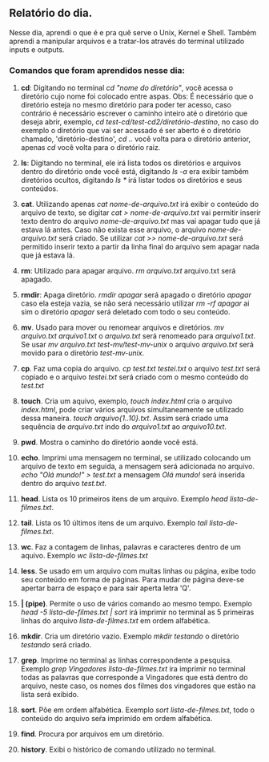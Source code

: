 ## Relatório do dia.

Nesse dia, aprendi o que é e pra quê serve o Unix, Kernel e Shell. Também aprendi a manipular arquivos
e a tratar-los através do terminal utilizado inputs e outputs.

### Comandos que foram aprendidos nesse dia:

1. **cd**: Digitando no terminal _cd "nome do diretório"_, você acessa o diretório cujo nome foi colocado entre aspas. 
Obs: É necessário que o diretório esteja no mesmo diretório para poder ter acesso, caso contrário é necessário escrever o caminho inteiro até o diretório que deseja abrir, exemplo, _cd test-cd/test-cd2/diretório-destino_, no caso do exemplo o diretório que vai ser acessado é ser aberto é o diretório chamado, 'diretório-destino', _cd .._ você volta para o diretório anterior, apenas _cd_ você volta para o diretório raiz.

2. **ls**: Digitando no terminal, ele irá lista todos os diretórios e arquivos dentro do diretório onde você está, digitando _ls -a_ era exibir também diretórios ocultos, digitando _ls *_ irá listar todos os diretórios e seus conteúdos.

3. **cat**. Utilizando apenas _cat nome-de-arquivo.txt_ irá exibir o conteúdo do arquivo de texto, se digitar _cat > nome-de-arquivo.txt_ vai permitir inserir texto dentro do arquivo _nome-de-arquivo.txt_ mas vai apagar tudo que já estava lá antes. Caso não exista esse arquivo, o arquivo _nome-de-arquivo.txt_ será criado. Se utilizar _cat >> nome-de-arquivo.txt_ será permitido inserir texto a partir da linha final do arquivo sem apagar nada que já estava lá.

4. **rm**: Utilizado para apagar arquivo. _rm arquivo.txt_ arquivo.txt será apagado.

5. **rmdir**: Apaga diretório. _rmdir apagar_ será apagado o diretório _apagar_ caso ela esteja vazia, se não será necessário utilizar _rm -rf apagar_ ai sim o diretório _apagar_ será deletado com todo o seu conteúdo.  

6. **mv**. Usado para mover ou renomear arquivos e diretórios. _mv arquivo.txt arquivo1.txt_ o _arquivo.txt_ será renomeado para _arquivo1.txt_. Se usar _mv arquivo.txt test-mv/test-mv-unix_ o arquivo _arquivo.txt_ será movido para o diretório _test-mv-unix_.

7. **cp**. Faz uma copia do arquivo. _cp test.txt testei.txt_ o arquivo _test.txt_ será copiado e o arquivo _testei.txt_ será criado com o mesmo conteúdo do _test.txt_

8. **touch**. Cria um aquivo, exemplo, _touch index.html_ cria o arquivo _index.html_, pode criar vários arquivos simultaneamente se utilizado dessa maneira. _touch arquivo{1..10}.txt_. Assim será criado uma sequência de _arquivo.txt_ indo do _arquivo1.txt_ ao _arquivo10.txt_.

9. **pwd**. Mostra o caminho do diretório aonde você está.

10. **echo**. Imprimi uma mensagem no terminal, se utilizado colocando um arquivo de texto em seguida, a mensagem será adicionada no arquivo. _echo "Olá mundo!" > test.txt_ a mensagem _Olá mundo!_ será inserida dentro do arquivo _test.txt_.

11. **head**. Lista os 10 primeiros itens de um arquivo. Exemplo _head lista-de-filmes.txt_.

12. **tail**. Lista os 10 últimos itens de um arquivo. Exemplo _tail lista-de-filmes.txt_.

13. **wc**. Faz a contagem de linhas, palavras e caracteres dentro de um aquivo. Exemplo _wc lista-de-filmes.txt_

14. **less**. Se usado em um arquivo com muitas linhas ou página, exibe todo seu conteúdo em forma de páginas. Para mudar de página deve-se apertar barra de espaço e para sair aperta letra 'Q'.

15. **| (pipe)**. Permite o uso de vários comando ao mesmo tempo. Exemplo _head -5 lista-de-filmes.txt | sort_ irá imprimir no terminal as 5 primeiras linhas do arquivo _lista-de-filmes.txt_ em ordem alfabética.

16. **mkdir**. Cria um diretório vazio. Exemplo _mkdir testando_ o diretório _testando_ será criado.

17. **grep**. Imprime no terminal as linhas correspondente a pesquisa. Exemplo _grep Vingadores lista-de-filmes.txt_ ira imprimir no terminal todas as palavras que corresponde a Vingadores que está dentro do arquivo, neste caso, os nomes dos filmes dos vingadores que estão na lista será exibido.

18. **sort**. Põe em ordem alfabética. Exemplo _sort lista-de-filmes.txt_, todo o conteúdo do arquivo seŕa imprimido em ordem alfabética.

19. **find**. Procura por arquivos em um diretório.

20. **history**. Exibi o histórico de comando utilizado no terminal.


